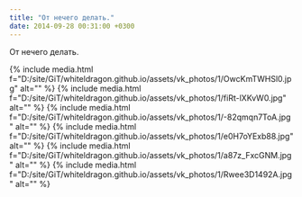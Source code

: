 ```yaml
---
title: "От нечего делать."
date: 2014-09-28 00:31:00 +0300
---
```


От нечего делать.


{% include media.html f="D:/site/GiT/whiteldragon.github.io/assets/vk_photos/1/OwcKmTWHSl0.jpg" alt="" %}
{% include media.html f="D:/site/GiT/whiteldragon.github.io/assets/vk_photos/1/fiRt-lXKvW0.jpg" alt="" %}
{% include media.html f="D:/site/GiT/whiteldragon.github.io/assets/vk_photos/1/-82qmqn7ToA.jpg" alt="" %}
{% include media.html f="D:/site/GiT/whiteldragon.github.io/assets/vk_photos/1/e0H7oYExb88.jpg" alt="" %}
{% include media.html f="D:/site/GiT/whiteldragon.github.io/assets/vk_photos/1/a87z_FxcGNM.jpg" alt="" %}
{% include media.html f="D:/site/GiT/whiteldragon.github.io/assets/vk_photos/1/Rwee3D1492A.jpg" alt="" %}
